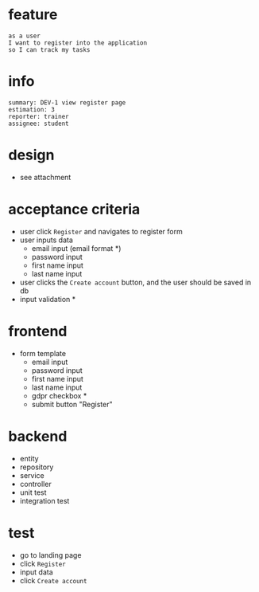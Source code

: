 # feature

    as a user 
    I want to register into the application
    so I can track my tasks

# info

    summary: DEV-1 view register page
    estimation: 3
    reporter: trainer
    assignee: student

# design

- see attachment

# acceptance criteria

- user click `Register` and navigates to register form
- user inputs data
    - email input (email format *)
    - password input
    - first name input
    - last name input
- user clicks the `Create account` button, and the user should be saved in db
- input validation *

# frontend

- form template
    - email input
    - password input
    - first name input
    - last name input
    - gdpr checkbox *
    - submit button "Register"

# backend

- entity
- repository
- service
- controller
- unit test
- integration test

# test

- go to landing page
- click `Register`
- input data
- click `Create account`
